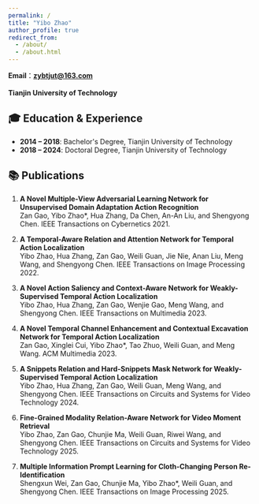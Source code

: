 ```yaml
---
permalink: /
title: "Yibo Zhao"
author_profile: true
redirect_from: 
  - /about/
  - /about.html
---
```


**Email**：**zybtjut@163.com** <br>  
**Tianjin University of Technology**  <br>

## 🎓 Education & Experience

- **2014 – 2018**: Bachelor's Degree, Tianjin University of Technology  
- **2018 – 2024**: Doctoral Degree, Tianjin University of Technology

## 📚 Publications
1. **A Novel Multiple-View Adversarial Learning Network for Unsupervised Domain Adaptation Action Recognition**  
   Zan Gao, Yibo Zhao*, Hua Zhang, Da Chen, An-An Liu, and Shengyong Chen. IEEE Transactions on Cybernetics 2021.

2. **A Temporal-Aware Relation and Attention Network for Temporal Action Localization**  
   Yibo Zhao, Hua Zhang, Zan Gao, Weili Guan, Jie Nie, Anan Liu, Meng Wang, and Shengyong Chen. IEEE Transactions on Image Processing 2022.

3. **A Novel Action Saliency and Context-Aware Network for Weakly-Supervised Temporal Action Localization**  
   Yibo Zhao, Hua Zhang, Zan Gao, Wenjie Gao, Meng Wang, and Shengyong Chen. IEEE Transactions on Multimedia 2023.

4. **A Novel Temporal Channel Enhancement and Contextual Excavation Network for Temporal Action Localization**  
   Zan Gao, Xinglei Cui, Yibo Zhao*, Tao Zhuo, Weili Guan, and Meng Wang. ACM Multimedia 2023. 

5. **A Snippets Relation and Hard-Snippets Mask Network for Weakly-Supervised Temporal Action Localization**  
   Yibo Zhao, Hua Zhang, Zan Gao, Weili Guan, Meng Wang, and Shengyong Chen. IEEE Transactions on Circuits and Systems for Video Technology 2024.

6. **Fine-Grained Modality Relation-Aware Network for Video Moment Retrieval**  
   Yibo Zhao, Zan Gao, Chunjie Ma, Weili Guan, Riwei Wang, and Shengyong Chen. IEEE Transactions on Circuits and Systems for Video Technology 2025.

7. **Multiple Information Prompt Learning for Cloth-Changing Person Re-Identification**  
   Shengxun Wei, Zan Gao, Chunjie Ma, Yibo Zhao*, Weili Guan, and Shengyong Chen. IEEE Transactions on Image Processing 2025.
